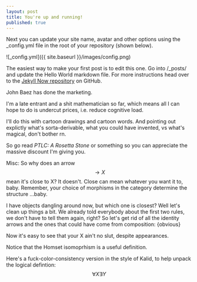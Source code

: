 ```yaml
---
layout: post
title: You're up and running!
published: true
---
```


Next you can update your site name, avatar and other options using the _config.yml file in the root of your repository (shown below).

![_config.yml]({{ site.baseurl }}/images/config.png)

The easiest way to make your first post is to edit this one. Go into /_posts/ and update the Hello World markdown file. For more instructions head over to the [Jekyll Now repository](https://github.com/barryclark/jekyll-now) on GitHub.



John Baez has done the marketing. 

I'm a late entrant and a shit mathematician so far, which means all I can hope to do is undercut prices, i.e. reduce cognitive load.

I'll do this with cartoon drawings and cartoon words. And pointing out explictly what's sorta-derivable, what you could have invented, vs what's magical, don't bother rn.

So go read _PTLC: A Rosetta Stone_ or something so you can appreciate the massive discount I'm giving you.





Misc:
So why does an arrow $$\to X$$ mean it's close to X? It doesn't. Close can mean whatever you want it to, baby. Remember, your choice of morphisms in the category determine the structure ...baby.

I have objects dangling around now, but which one is closest? Well let's clean up things a bit.
We already told everybody about the first two rules, we don't have to tell them again, right? 
So let's get rid of all the identity arrows and the ones that could have come from composition: {obvious}


Now it's easy to see that your X ain't no slut, despite appearances.



Notice that the Homset isomoprhism is a useful definition. 


Here's a fuck-color-consistency version in the style of Kalid, to help unpack the logical defintion:
$$\forall X \exists Y$$
